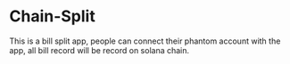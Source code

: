 # Chain-Split
This is a bill split app, people can connect their phantom account with the app, all bill record will be record on solana chain. 
